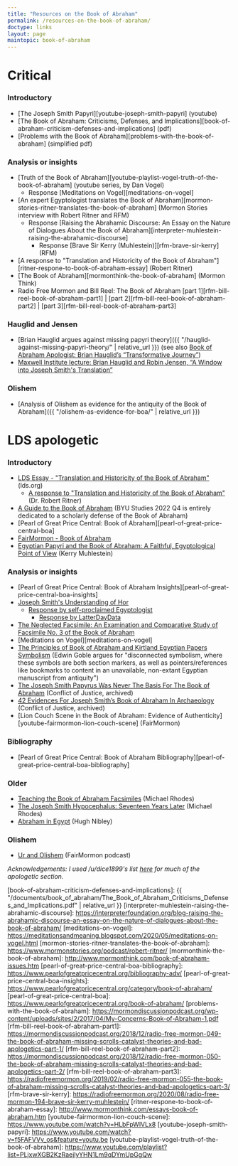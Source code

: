 ```yaml
---
title: "Resources on the Book of Abraham"
permalink: /resources-on-the-book-of-abraham/
doctype: links
layout: page
maintopic: book-of-abraham
---
```


# Critical

### Introductory

* [The Joseph Smith Papyri][youtube-joseph-smith-papyri] (youtube)
* [The Book of Abraham: Criticisms, Defenses, and Implications][book-of-abraham-criticism-defenses-and-implications] (pdf)
* [Problems with the Book of Abraham][problems-with-the-book-of-abraham]
    (simplified pdf)

### Analysis or insights

* [Truth of the Book of Abraham][youtube-playlist-vogel-truth-of-the-book-of-abraham] (youtube series, by Dan Vogel)
    * Response [Meditations on Vogel][meditations-on-vogel]
* [An expert Egyptologist translates the Book of
    Abraham][mormon-stories-ritner-translates-the-book-of-abraham] (Mormon
    Stories interview with Robert Ritner and RFM)
    * Response [Raising the Abrahamic Discourse: An Essay on the Nature of Dialogues About the Book of Abraham][interpreter-muhlestein-raising-the-abrahamic-discourse]
        * Response [Brave Sir Kerry (Muhlestein)][rfm-brave-sir-kerry] (RFM)
* [A response to "Translation and Historicity of the Book of Abraham"][ritner-respone-to-book-of-abraham-essay] (Robert Ritner)
* [The Book of Abraham][mormonthink-the-book-of-abraham] (Mormon Think)
* Radio Free Mormon and Bill Reel: The Book of Abraham [part 1][rfm-bill-reel-book-of-abraham-part1] \| [part 2][rfm-bill-reel-book-of-abraham-part2] \| [part 3][rfm-bill-reel-book-of-abraham-part3]

### Hauglid and Jensen

* [Brian Hauglid argues against missing papyri theory]({{ "/hauglid-against-missing-papyri-theory/" | relative_url }}) (see also [Book of Abraham Apologist: Brian Hauglid’s “Transformative Journey”](https://proveallthingsholdfasttogood.wordpress.com/book-of-abraham-apologist-brian-hauglids-transformative-journey/))
* [Maxwell Institute lecture: Brian Hauglid and Robin Jensen, “A Window into Joseph Smith's Translation”](https://www.youtube.com/watch?v=tznpRR0Fos8)

### Olishem

* [Analysis of Olishem as evidence for the antiquity of the Book of Abraham]({{ "/olishem-as-evidence-for-boa/" | relative_url }})

# LDS apologetic

### Introductory

* [LDS Essay - "Translation and Historicity of the Book of Abraham"](https://www.churchofjesuschrist.org/topics/translation-and-historicity-of-the-book-of-abraham?lang=eng) (lds.org)
    * [A response to "Translation and Historicity of the Book of Abraham"](http://www.mormonthink.com/essays-book-of-abraham.htm) (Dr. Robert Ritner)
* [A Guide to the Book of Abraham](https://byustudies.byu.edu/journal/61-4/) (BYU Studies 2022 Q4 is entirely dedicated to a scholarly defense of the Book of Abraham)
* [Pearl of Great Price Central: Book of Abraham][pearl-of-great-price-central-boa]
* [FairMormon - Book of Abraham](https://www.fairmormon.org/answers/Book_of_Abraham)
* [Egyptian Papyri and the Book of Abraham: A Faithful, Egyptological Point of View](https://rsc.byu.edu/archived/no-weapon-shall-prosper/egyptian-papyri-and-book-abraham-faithful-egyptological-point-view) (Kerry Muhlestein)

### Analysis or insights


* [Pearl of Great Price Central: Book of Abraham
    Insights][pearl-of-great-price-central-boa-insights]
* [Joseph Smith's Understanding of Hor](https://www.youtube.com/watch?v=Ftpk15fPMIM)
    * [Response by self-proclaimed Egyptologist](https://www.reddit.com/r/mormon/comments/ho5lxa/book_of_abraham/fxi85ca/)
        * [Response by LatterDayData](https://www.reddit.com/r/mormon/comments/ho5lxa/book_of_abraham/)
* [The Neglected Facsimile: An Examination and Comparative Study of Facsimile No. 3 of the Book of Abraham](https://scholarsarchive.byu.edu/etd/7598/?fbclid=IwAR1nzeKuvbF2FEc8UM3QQzNGWLH5e-BLg6DbpHMlon-B9hDI4Ctv-F3lakU)
* [Meditations on Vogel][meditations-on-vogel]
* [The Principles of Book of Abraham and Kirtland Egyptian Papers Symbolism](https://www.reddit.com/r/mormonscholar/comments/b3xrwi/the_principles_of_book_of_abraham_and_kirtland/) (Edwin Goble argues for "disconnected symbolism, where these symbols are both section markers, as well as pointers/references like bookmarks to content in an unavailable, non-extant Egyptian manuscript from antiquity")
* [The Joseph Smith Papyrus Was Never The Basis For The Book of Abraham](http://web.archive.org/web/20190905162519/http://www.conflictofjustice.com/joseph-smith-papyrus-basis-book-of-abraham/) (Conflict of Justice, archived)
* [42 Evidences For Joseph Smith’s Book of Abraham In Archaeology](http://web.archive.org/web/20190910004946/http://www.conflictofjustice.com/evidences-joseph-smiths-book-of-abraham-egyptology-archaeology/) (Conflict of Justice, archived)
* [Lion Couch Scene in the Book of Abraham: Evidence of Authenticity][youtube-fairmormon-lion-couch-scene] (FairMormon)

### Bibliography

* [Pearl of Great Price Central: Book of Abraham Bibliography][pearl-of-great-price-central-boa-bibliography]

### Older

* [Teaching the Book of Abraham Facsimiles](https://rsc.byu.edu/archived/volume-4-number-2-2003/teaching-book-abraham-facsimiles) (Michael Rhodes)
* [The Joseph Smith Hypocephalus: Seventeen Years Later](http://abish.byui.edu/reserve/LenhartM/110/TheJosephSmithHypocephalus.htm) (Michael Rhodes)
* [Abraham in Egypt](https://publications.mi.byu.edu/book/abraham-in-egypt/) (Hugh Nibley)

### Olishem

* [Ur and Olishem](https://www.fairmormon.org/blog/2016/02/10/faith-and-reason-65-ur-and-olishem) (FairMormon podcast)

*Acknowledgements: I used /u/dice1899's list [here](https://www.reddit.com/r/latterdaysaints/comments/akdoo7/book_of_abraham_issues_for_a_returning_wife/ef46l5z/) for much of the apologetic section.*

[book-of-abraham-criticism-defenses-and-implications]: {{ "/documents/book_of_abraham/The_Book_of_Abraham_Criticisms_Defenses_and_Implications.pdf" | relative_url }}
[interpreter-muhlestein-raising-the-abrahamic-discourse]: https://interpreterfoundation.org/blog-raising-the-abrahamic-discourse-an-essay-on-the-nature-of-dialogues-about-the-book-of-abraham/
[meditations-on-vogel]: https://meditationsandmeaning.blogspot.com/2020/05/meditations-on-vogel.html
[mormon-stories-ritner-translates-the-book-of-abraham]: https://www.mormonstories.org/podcast/robert-ritner/
[mormonthink-the-book-of-abraham]: http://www.mormonthink.com/book-of-abraham-issues.htm
[pearl-of-great-price-central-boa-bibliography]: https://www.pearlofgreatpricecentral.org/bibliography-adv/
[pearl-of-great-price-central-boa-insights]: https://www.pearlofgreatpricecentral.org/category/book-of-abraham/
[pearl-of-great-price-central-boa]: https://www.pearlofgreatpricecentral.org/book-of-abraham/
[problems-with-the-book-of-abraham]: https://mormondiscussionpodcast.org/wp-content/uploads/sites/2/2017/04/My-Concerns-Book-of-Abraham-1.pdf
[rfm-bill-reel-book-of-abraham-part1]: https://mormondiscussionpodcast.org/2018/12/radio-free-mormon-049-the-book-of-abraham-missing-scrolls-catalyst-theories-and-bad-apologetics-part-1/
[rfm-bill-reel-book-of-abraham-part2]: https://mormondiscussionpodcast.org/2018/12/radio-free-mormon-050-the-book-of-abraham-missing-scrolls-catalyst-theories-and-bad-apologetics-part-2/
[rfm-bill-reel-book-of-abraham-part3]: https://radiofreemormon.org/2019/02/radio-free-mormon-055-the-book-of-abraham-missing-scrolls-catalyst-theories-and-bad-apologetics-part-3/
[rfm-brave-sir-kerry]: https://radiofreemormon.org/2020/08/radio-free-mormon-194-brave-sir-kerry-muhlestein/
[ritner-respone-to-book-of-abraham-essay]: http://www.mormonthink.com/essays-book-of-abraham.htm
[youtube-fairmormon-lion-couch-scene]: https://www.youtube.com/watch?v=HLbFpWlVLx8
[youtube-joseph-smith-papyri]: https://www.youtube.com/watch?v=f5FAFVVv_os&feature=youtu.be
[youtube-playlist-vogel-truth-of-the-book-of-abraham]: https://www.youtube.com/playlist?list=PLjxwXGB2KzRaejlyYHN1Lm9qDYmUpGgQw
